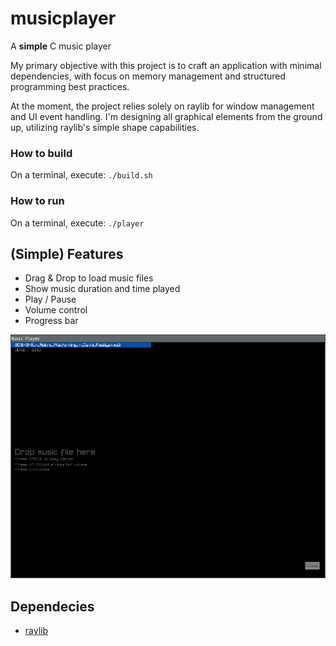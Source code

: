 # musicplayer
A **simple** C music player

My primary objective with this project is to craft an application with minimal dependencies, 
with focus on memory management and structured programming best practices.

At the moment, the project relies solely on raylib for window management and UI event handling. 
I'm designing all graphical elements from the ground up, utilizing raylib's simple shape capabilities.

### How to build
On a terminal, execute: `./build.sh`

### How to run
On a terminal, execute: `./player`

## (Simple) Features
- Drag & Drop to load music files
- Show music duration and time played
- Play / Pause
- Volume control
- Progress bar


![Simple C Music Player](scmp.png)


## Dependecies
- [raylib](https://www.raylib.com/)
